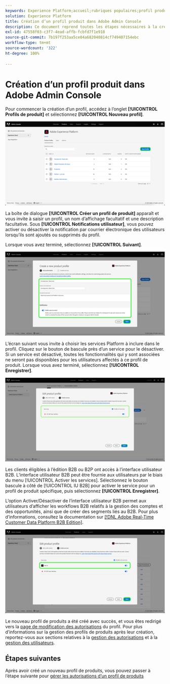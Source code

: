 ```yaml
---
keywords: Experience Platform;accueil;rubriques populaires;profil produit
solution: Experience Platform
title: Création d’un profil produit dans Adobe Admin Console
description: Ce document reprend toutes les étapes nécessaires à la création d’un profil produit dans la console Adobe Admin Console. Pour commencer la création d’un profil, accédez à l’onglet Profil de produits et cliquez sur Nouveau profil.
exl-id: 47558f03-c3f7-4ead-affb-fcbfd7f1e918
source-git-commit: 7b197f253aa5ce04a682040814cf749407154ebc
workflow-type: tm+mt
source-wordcount: '322'
ht-degree: 100%

---
```


# Création d’un profil produit dans Adobe Admin Console

Pour commencer la création d’un profil, accédez à l’onglet **[!UICONTROL Profils de produit]** et sélectionnez **[!UICONTROL Nouveau profil]**.

![new-profile](../images/new-profile.png)

La boîte de dialogue **[!UICONTROL Créer un profil de produit]** apparaît et vous invite à saisir un profil, un nom d’affichage facultatif et une description facultative. Sous **[!UICONTROL Notifications utilisateur]**, vous pouvez activer ou désactiver la notification par courrier électronique des utilisateurs lorsqu’ils sont ajoutés ou supprimés du profil.

Lorsque vous avez terminé, sélectionnez **[!UICONTROL Suivant]**.

![create-new-product-profile](../images/create-new-product-profile.png)

L’écran suivant vous invite à choisir les services Platform à inclure dans le profil. Cliquez sur le bouton de bascule près d’un service pour le désactiver. Si un service est désactivé, toutes les fonctionnalités qui y sont associées ne seront pas disponibles pour les utilisateurs affectés à ce profil de produit. Lorsque vous avez terminé, sélectionnez **[!UICONTROL Enregistrer]**.

![enable-services](../images/enable-services.png)

Les clients éligibles à l’édition B2B ou B2P ont accès à l’interface utilisateur B2B. L’interface utilisateur B2B peut être fournie aux utilisateurs par le biais du menu [!UICONTROL Activer les services]. Sélectionnez le bouton bascule à côté de [!UICONTROL IU B2B] pour activer le service pour un profil de produit spécifique, puis sélectionnez **[!UICONTROL Enregistrer]**.

L’option Activer/Désactiver de l’interface utilisateur B2B permet aux utilisateurs d’afficher les workflows B2B relatifs à la gestion des comptes et des opportunités, ainsi que de créer des segments liés au B2B. Pour plus d’informations, consultez la documentation sur [[!DNL Adobe Real-Time Customer Data Platform B2B Edition]](../../rtcdp/b2b-overview.md).

![enable-b2b](../images/enable-b2b.png)

Le nouveau profil de produits a été créé avec succès, et vous êtes redirigé vers la [page de modification des autorisations](#edit-permissions) du profil. Pour plus d’informations sur la gestion des profils de produits après leur création, reportez-vous aux sections relatives à la [gestion des autorisations](#manage-permissions-for-a-product-profile) et à la [gestion des utilisateurs](#manage-users-for-a-product-profile).

## Étapes suivantes

Après avoir créé un nouveau profil de produits, vous pouvez passer à l’étape suivante pour [gérer les autorisations d’un profil de produits](permissions.md)
